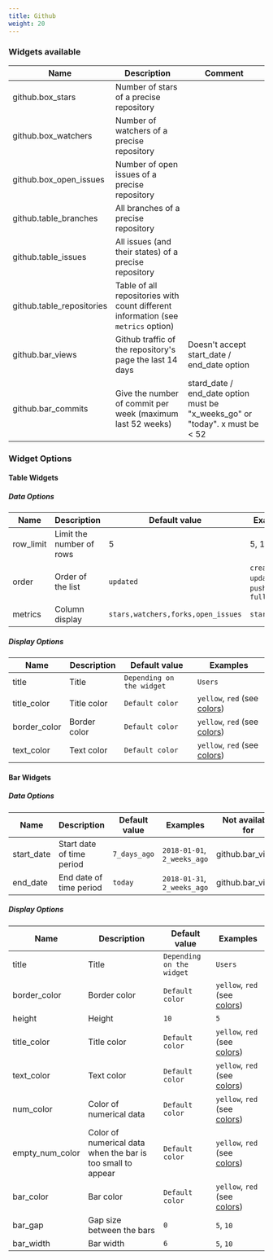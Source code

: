 ```yaml
---
title: Github
weight: 20
---
```


### Widgets available

| Name                      | Description                                                                       | Comment                                                                       |
| ------------------------  | --------------------------------------------------------------------------------  | ----------------------------------------------------------------------------- |
| github.box_stars          | Number of stars of a precise repository                                           |                                                                               |
| github.box_watchers       | Number of watchers of a precise repository                                        |                                                                               |
| github.box_open_issues    | Number of open issues of a precise repository                                     |                                                                               |
| github.table_branches     | All branches of a precise repository                                              |                                                                               |
| github.table_issues       | All issues (and their states) of a precise repository                             |                                                                               |
| github.table_repositories | Table of all repositories with count different information (see `metrics` option) |                                                                               |
| github.bar_views   | Github traffic of the repository's page the last 14 days                          | Doesn't accept start_date / end_date option                                   |
| github.bar_commits        | Give the number of commit per week (maximum last 52 weeks)                        | stard_date / end_date option must be "x_weeks_go" or "today". x must be < 52  |

### Widget Options

#### Table Widgets

##### Data Options

| Name            | Description                    | Default value                        | Examples                                          | Not available for                                  |
| --------------- | ------------------------------ | ------------------------------------ | ------------------------------------------------- | -------------------------------------------------- |
| row_limit       | Limit the number of rows       | 5                                    | 5, 100                                            |                                                    |
| order           | Order of the list              | `updated`                            | `created`, `updated`, `pushed`, `full_name`       | `github.table_branches`, `github.table_issues`     |
| metrics         | Column display                 | `stars,watchers,forks,open_issues`   | `stars,forks`                                     | `github.table_branches`, `github.table_issues`     |

##### Display Options

| Name               | Description      | Default value                   | Examples                                      |
| ------------------ | ---------------- | ------------------------------- | --------------------------------------------- |
| title              | Title            | `Depending on the widget`       | `Users `                                      |
| title_color        | Title color      | `Default color`                 | `yellow`, `red` (see [colors](#colors))       |
| border_color       | Border color     | `Default color`                 | `yellow`, `red` (see [colors](#colors))       |
| text_color         | Text color       | `Default color`                 | `yellow`, `red` (see [colors](#colors))       |

#### Bar Widgets

##### Data Options

| Name            | Description                                                                   | Default value     | Examples                                 | Not available for                                        |
| --------------- | ----------------------------------------------------------------------------- | ----------------- | ---------------------------------------- | -------------------------------------------------------- |
| start_date      | Start date of time period                                                     | `7_days_ago`      | `2018-01-01`, `2_weeks_ago`              | github.bar_views                                  |
| end_date        | End date of time period                                                       | `today`           | `2018-01-31`, `2_weeks_ago`              | github.bar_views                                  |

##### Display Options

| Name              | Description                                                   | Default value                 | Examples                                    |
| ----------------- | ------------------------------------------------------------- | ----------------------------- | ------------------------------------------- |
| title             | Title                                                         | `Depending on the widget`     | `Users `                                    |
| border_color      | Border color                                                  | `Default color`               | `yellow`, `red` (see [colors](#colors))     |
| height            | Height                                                        | `10`                          | `5`                                         |
| title_color       | Title color                                                   | `Default color`               | `yellow`, `red` (see [colors](#colors))     |
| text_color        | Text color                                                    | `Default color`               | `yellow`, `red` (see [colors](#colors))     |
| num_color         | Color of numerical data                                       | `Default color`               | `yellow`, `red` (see [colors](#colors))     |
| empty_num_color   | Color of numerical data when the bar is too small to appear   | `Default color`               | `yellow`, `red` (see [colors](#colors))     |
| bar_color         | Bar color                                                     | `Default color`               | `yellow`, `red` (see [colors](#colors))     |
| bar_gap           | Gap size between the bars                                     | `0`                           | `5`, `10`                                   |
| bar_width         | Bar width                                                     | `6`                           | `5`, `10`                                   |

